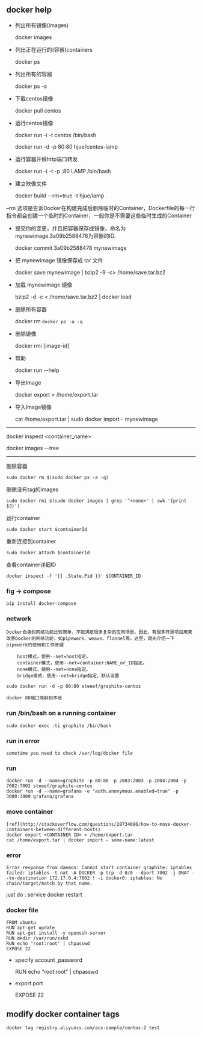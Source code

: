 ## docker help

- 列出所有镜像(images)

	docker images

- 列出正在运行的(容器)containers

	docker ps

- 列出所有的容器

	docker ps -a

- 下载centos镜像

	docker pull centos

- 运行centos镜像

	docker run -i -t centos /bin/bash

	docker run -d -p 80:80   hjue/centos-lamp

- 运行容器并做http端口转发

	docker run -i -t -p :80 LAMP /bin/bash

- 建立映像文件

	docker build --rm=true -t hjue/lamp .

–rm 选项是告诉Docker在构建完成后删除临时的Container，Dockerfile的每一行指令都会创建一个临时的Container，一般你是不需要这些临时生成的Container

- 提交你的变更，并且把容器保存成镜像，命名为 mynewimage.3a09b2588478为容器的ID.

	docker commit 3a09b2588478 mynewimage

- 把 mynewimage 镜像保存成 tar 文件

	docker save mynewimage | bzip2 -9 -c> /home/save.tar.bz2

- 加载 mynewimage 镜像

	bzip2 -d -c < /home/save.tar.bz2 | docker load

- 删除所有容器

	docker rm `docker ps -a -q`

- 删除镜像

	docker rmi [image-id]

- 帮助

	docker run --help

- 导出Image

	docker export <CONTAINER ID> > /home/export.tar

- 导入Image镜像

	cat /home/export.tar | sudo docker import - mynewimage

---

docker inspect <container_name>

docker images --tree


---
删除容器

	sudo docker rm $(sudo docker ps -a -q)

删除没有tag的images

	sudo docker rmi $(sudo docker images | grep '^<none>' | awk '{print $3}')

运行container

	sudo docker start $containerId

重新连接到container

	sudo docker attach $containerId
查看container详细ID

	docker inspect -f '{{ .State.Pid }}' $CONTAINER_ID


### fig -> compose

	pip install docker-compose

### network

	Docker自身的网络功能比较简单，不能满足很多复杂的应用场景。因此，有很多开源项目用来改善Docker的网络功能，如pipework、weave、flannel等。这里，就先介绍一下pipework的使用和工作原理

```
	host模式，使用--net=host指定。
	container模式，使用--net=container:NAME_or_ID指定。
	none模式，使用--net=none指定。
	bridge模式，使用--net=bridge指定，默认设置
```
	sudo docker run -d -p 80:80 steeef/graphite-centos

	docker 80端口映射到本地

### run /bin/bash on a running container

	sudo docker exec -ti graphite /bin/bash

### run in error

	sometime you need to check /var/log/docker file

### run

	docker run -d --name=graphite -p 80:80 -p 2003:2003 -p 2004:2004 -p 7002:7002 steeef/graphite-centos
	docker run -d --name=grafana -e "auth.anonymous.enabled=true" -p 3000:3000 grafana/grafana

### move container

	[ref](http://stackoverflow.com/questions/28734086/how-to-move-docker-containers-between-different-hosts)
	docker export <CONTAINER ID> > /home/export.tar
	cat /home/export.tar | docker import - some-name:latest

### error

```
Error response from daemon: Cannot start container graphite: iptables failed: iptables -t nat -A DOCKER -p tcp -d 0/0 --dport 7002 -j DNAT --to-destination 172.17.0.4:7002 ! -i docker0: iptables: No chain/target/match by that name.
```

just do : service docker restart

### docker file

```
FROM ubuntu
RUN apt-get update
RUN apt-get install -y openssh-server
RUN mkdir /var/run/sshd
RUN echo "root:root" | chpasswd
EXPOSE 22
```

- specify account ,password

  RUN echo "root:root" | chpasswd

- export port

  EXPOSE 22

## modify docker container tags

	docker tag registry.aliyuncs.com/acs-sample/centos:2 test

